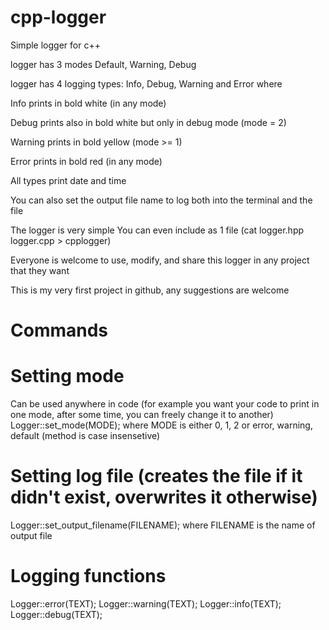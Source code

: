 # cpp-logger
Simple logger for c++

logger has 3 modes Default, Warning, Debug

logger has 4 logging types: Info, Debug, Warning and Error where

Info prints in bold white (in any mode)

Debug prints also in bold white but only in debug mode (mode = 2)

Warning prints in bold yellow (mode >= 1)

Error prints in bold red (in any mode)

All types print date and time

You can also set the output file name to log both into the terminal and the file

The logger is very simple
You can even include as 1 file (cat logger.hpp logger.cpp > cpplogger)

Everyone is welcome to use, modify, and share this logger in any project that they want

This is my very first project in github, any suggestions are welcome

# Commands

# Setting mode
Can be used anywhere in code (for example you want your code to print in one mode, after some time, you can freely change it to another)
Logger::set_mode(MODE); where MODE is either 0, 1, 2 or error, warning, default (method is case insensetive)

# Setting log file (creates the file if it didn't exist, overwrites it otherwise)
Logger::set_output_filename(FILENAME); where FILENAME is the name of output file 

# Logging functions
Logger::error(TEXT);
Logger::warning(TEXT);
Logger::info(TEXT);
Logger::debug(TEXT);

